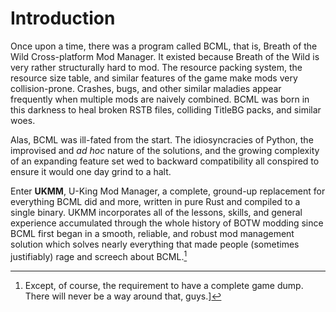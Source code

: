 # Introduction

Once upon a time, there was a program called BCML, that is, Breath of the Wild
Cross-platform Mod Manager. It existed because Breath of the Wild is very rather
structurally hard to mod. The resource packing system, the resource size table,
and similar features of the game make mods very collision-prone. Crashes, bugs,
and other similar maladies appear frequently when multiple mods are naively
combined. BCML was born in this darkness to heal broken RSTB files, colliding
TitleBG packs, and similar woes.

Alas, BCML was ill-fated from the start. The idiosyncracies of Python, the
improvised and *ad hoc* nature of the solutions, and the growing complexity of
an expanding feature set wed to backward compatibility all conspired to ensure
it would one day grind to a halt.

Enter **UKMM**, U-King Mod Manager, a complete, ground-up replacement for
everything BCML did and more, written in pure Rust and compiled to a single
binary. UKMM incorporates all of the lessons, skills, and general experience
accumulated through the whole history of BOTW modding since BCML first began in
a smooth, reliable, and robust mod management solution which solves nearly
everything that made people (sometimes justifiably) rage and screech about
BCML.[^1]

[^1]: Except, of course, the requirement to have a complete game dump. There
will never be a way around that, guys.]